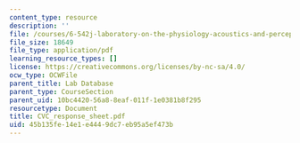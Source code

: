 ```yaml
---
content_type: resource
description: ''
file: /courses/6-542j-laboratory-on-the-physiology-acoustics-and-perception-of-speech-fall-2005/45b135fe14e1e4449dc7eb95a5ef473b_CVC_response_sheet.pdf
file_size: 18649
file_type: application/pdf
learning_resource_types: []
license: https://creativecommons.org/licenses/by-nc-sa/4.0/
ocw_type: OCWFile
parent_title: Lab Database
parent_type: CourseSection
parent_uid: 10bc4420-56a8-8eaf-011f-1e0381b8f295
resourcetype: Document
title: CVC_response_sheet.pdf
uid: 45b135fe-14e1-e444-9dc7-eb95a5ef473b
---
```

